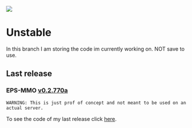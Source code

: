 [![](https://tokei.rs/b1/github/EliasSchramm/EPS-MMO-Plugin?category=code)](https://github.com/EliasSchramm/EPS-MMO-Plugin)
# Unstable
In this branch I am storing the code im currently working on. NOT save to use.

## Last release

### EPS-MMO <a href="https://github.com/EliasSchramm/EPS-MMO-Plugin/releases/tag/v0.2.770a">v0.2.770a</a>

`WARNING: This is just prof of concept and not meant to be used on an actual server.`

To see the code of my last release click <a href="https://github.com/EliasSchramm/EPS-MMO-Plugin/tree/v0.2">here</a>.
